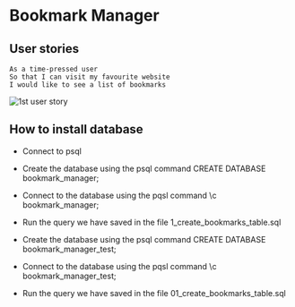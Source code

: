 # Bookmark Manager

## User stories

```
As a time-pressed user
So that I can visit my favourite website
I would like to see a list of bookmarks
```

![1st user story](https://i.imgur.com/lDwRnkU.jpg "1st User story")

## How to install database

- Connect to psql
- Create the database using the psql command CREATE DATABASE bookmark_manager;
- Connect to the database using the pqsl command \c bookmark_manager;
- Run the query we have saved in the file 1_create_bookmarks_table.sql

- Create the database using the psql command CREATE DATABASE bookmark_manager_test;
- Connect to the database using the pqsl command \c bookmark_manager_test;
- Run the query we have saved in the file 01_create_bookmarks_table.sql